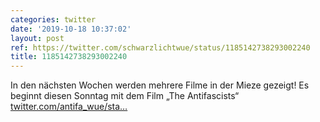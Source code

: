 ```yaml
---
categories: twitter
date: '2019-10-18 10:37:02'
layout: post
ref: https://twitter.com/schwarzlichtwue/status/1185142738293002240
title: 1185142738293002240
---
```

In den nächsten Wochen werden mehrere Filme in der Mieze gezeigt! Es beginnt diesen Sonntag mit dem Film „The Antifascists“ [twitter.com/antifa_wue/sta…](https://twitter.com/antifa_wue/status/1185135219172622336)